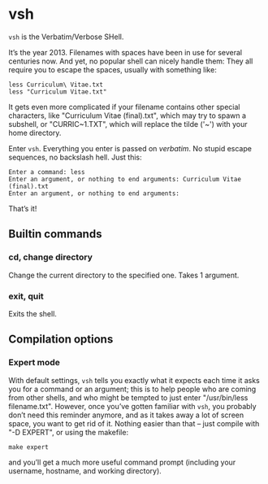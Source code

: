 vsh
===

`vsh` is the Verbatim/Verbose SHell.

It’s the year 2013. Filenames with spaces have been in use for several centuries now.
And yet, no popular shell can nicely handle them: They all require you to escape the spaces, usually with something like:

    less Curriculum\ Vitae.txt
    less "Curriculum Vitae.txt"

It gets even more complicated if your filename contains other special characters, like "Curriculum Vitae (final).txt", which
may try to spawn a subshell, or "CURRIC~1.TXT", which will replace the tilde ('~') with your home directory.

Enter `vsh`. Everything you enter is passed on *verbatim*. No stupid escape sequences, no backslash hell. Just this:

    Enter a command: less
    Enter an argument, or nothing to end arguments: Curriculum Vitae (final).txt
    Enter an argument, or nothing to end arguments: 

That’s it!

Builtin commands
----------------

### cd, change directory

Change the current directory to the specified one. Takes 1 argument.

### exit, quit

Exits the shell.

Compilation options
-------------------

### Expert mode

With default settings, `vsh` tells you exactly what it expects each time it asks you for a command or an argument;
this is to help people who are coming from other shells, and who might be tempted to just enter "/usr/bin/less filename.txt".
However, once you’ve gotten familiar with `vsh`, you probably don’t need this reminder anymore, and as it takes away a lot of
screen space, you want to get rid of it. Nothing easier than that – just compile with "-D  EXPERT", or using the makefile:

    make expert

and you’ll get a much more useful command prompt (including your username, hostname, and working directory).
